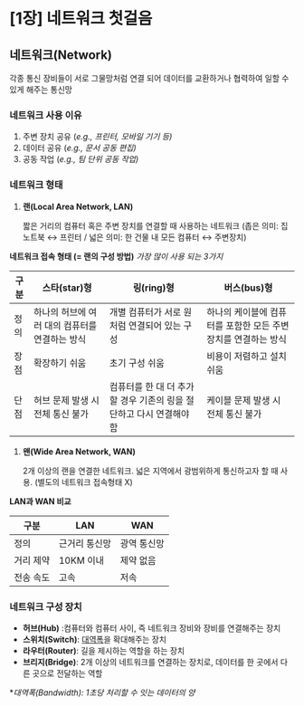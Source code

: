 # \[1장] 네트워크 첫걸음

## 네트워크(Network)

각종 통신 장비들이 서로 그물망처럼 연결 되어 데이터를 교환하거나 협력하여 일할 수 있게 해주는 통신망

### **네트워크 사용 이유**

1. 주변 장치 공유 (_e.g., 프린터, 모바일 기기 등)_
2. 데이터 공유 (_e.g., 문서 공동 편집)_
3. 공동 작업 (_e.g., 팀 단위 공동 작업)_

### 네트워크 형태

1.  **랜(Local Area Network, LAN)**

    짧은 거리의 컴퓨터 혹은 주변 장치를 연결할 때 사용하는 네트워크 (좁은 의미: 집 노트북 ↔ 프린터 / 넓은 의미: 한 건물 내 모든 컴퓨터 ↔ 주변장치)

**네트워크 접속 형태 (= 랜의 구성 방법)** _가장 많이 사용 되는 3가지_

| 구분 | 스타(star)형                  | 링(ring)형                                | 버스(bus)형                            |
| -- | -------------------------- | --------------------------------------- | ----------------------------------- |
| 정의 | 하나의 허브에 여러 대의 컴퓨터를 연결하는 방식 | 개별 컴퓨터가 서로 원처럼 연결되어 있는 구성               | 하나의 케이블에 컴퓨터를 포함한 모든 주변 장치를 연결하는 방식 |
| 장점 | 확장하기 쉬움                    | 초기 구성 쉬움                                | 비용이 저렴하고 설치 쉬움                      |
| 단점 | 허브 문제 발생 시 전체 통신 불가        | 컴퓨터를 한 대 더 추가할 경우 기존의 링을 절단하고 다시 연결해야 함 | 케이블 문제 발생 시 전체 통신 불가                |

1.  **왠(Wide Area Network, WAN)**

    2개 이상의 랜을 연결한 네트워크. 넓은 지역에서 광범위하게 통신하고자 할 때 사용. (별도의 네트워크 접속형태 X)

**LAN과 WAN 비교**

| 구분    | LAN     | WAN    |
| ----- | ------- | ------ |
| 정의    | 근거리 통신망 | 광역 통신망 |
| 거리 제약 | 10KM 이내 | 제약 없음  |
| 전송 속도 | 고속      | 저속     |

### 네트워크 구성 장치

* **허브(Hub)** :컴퓨터와 컴퓨터 사이, 즉 네트워크 장비와 장비를 연결해주는 장치
* **스위치(Switch)**: [대역폭](https://www.notion.so/3-9b8e5fec49394daf8f674f1550accd42?pvs=21)을 확대해주는 장치
* **라우터(Router)**: 길을 제시하는 역할을 하는 장치
* **브리지(Bridge)**: 2개 이상의 네트워크를 연결하는 장치로, 데이터를 한 곳에서 다른 곳으로 전달하는 역할

\*_대역폭(Bandwidth): 1초당 처리할 수 잇는 데이터의 양_
